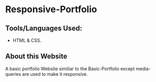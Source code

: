 # Responsive-Portfolio

## Tools/Languages Used:
- HTML & CSS.

## About this Website
A basic portfolio Website similiar to the Basic-Portfolio except media-queries are used to make it responsive. 
